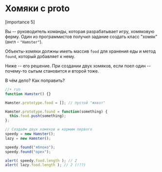 # Хомяки с __proto__

[importance 5]

Вы -- руководитель команды, которая разрабатывает игру, хомяковую ферму. Один из программистов получил задание создать класс "хомяк" (англ - `"Hamster"`).

Объекты-хомяки должны иметь массив `food` для хранения еды и метод `found`, который добавляет к нему.

Ниже -- его решение. При создании двух хомяков, если поел один -- почему-то сытым становится и второй тоже. 

В чём дело? Как поправить?

```js
//+ run
function Hamster() {}

Hamster.prototype.food = []; // пустой "живот"

Hamster.prototype.found = function(something) {
  this.food.push(something);
};

// Создаём двух хомяков и кормим первого
speedy = new Hamster();
lazy = new Hamster();

speedy.found("яблоко");
speedy.found("орех");

alert( speedy.food.length ); // 2
alert( lazy.food.length ); // 2 (!??)
```

